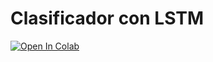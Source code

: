 # Clasificador con LSTM


[![Open In Colab](https://colab.research.google.com/assets/colab-badge.svg)](https://colab.research.google.com/github/Jonarod/Bootcamp-Inteligencia-Artificial-Women-Who-Code-Medellin/blob/master/semana%205/LSTM/Clasificador_LSTM_novelas_Español.ipynb)

